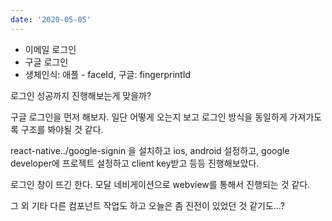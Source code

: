 ```yaml
---
date: '2020-05-05'
---
```


- 이메일 로그인
- 구글 로그인
- 생체인식: 애플 - faceId, 구글: fingerprintId

로그인 성공까지 진행해보는게 맞을까?

구글 로그인을 먼저 해보자. 일단 어떻게 오는지 보고 로그인 방식을 동일하게 가져가도록 구조를 봐야될 것 같다.

react-native../google-signin 을 설치하고 ios, android 설정하고, google developer에 프로젝트 설정하고 client key받고 등등 진행해보았다.

로그인 창이 뜨긴 한다. 모달 네비게이션으로 webview를 통해서 진행되는 것 같다.

그 외 기타 다른 컴포넌트 작업도 하고 오늘은 좀 진전이 있었던 것 같기도...?

